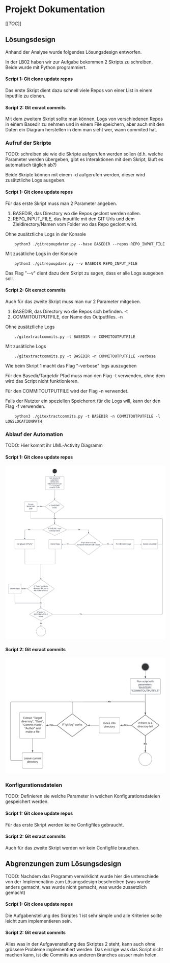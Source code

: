 # Projekt Dokumentation

[[_TOC_]]

## Lösungsdesign
Anhand der Analyse wurde folgendes Lösungsdesign entworfen.

In der LB02 haben wir zur Aufgabe bekommen 2 Skripts zu schreiben.
Beide wurde mit Python programmiert.

#### Script 1: Git clone update repos
Das erste Skript dient dazu schnell viele Repos von einer List in einem Inputfile zu clonen.

#### Script 2: Git exract commits
Mit dem zweitem Skript sollte man können, Logs von verschiedenen Repos in einem Basedir zu nehmen und in einem File speichern, aber auch mit den Daten ein Diagram herstellen in dem man sieht wer, wann commited hat. 


### Aufruf der Skripte


TODO: schreiben sie wie die Skripte aufgerufen werden sollen (d.h. welche Parameter werden übergeben, gibt es Interaktionen mit dem Skript, läuft es automatisch täglich ab?)

Beide Skripte können mit einem -d aufgerufen werden, dieser wird zusätztliche Logs ausgeben.


#### Script 1: Git clone update repos
Für das erste Skript muss man 2 Parameter angeben.
1. BASEDIR, das Directory wo die Repos geclont werden sollen.
2. REPO_INPUT_FILE, das Inputfile mit den GIT Urls und dem Zieldirectory/Namen vom Folder wo das Repo geclont wird.

Ohne zusätztliche Logs in der Konsole

        python3 ./gitrepoupdater.py --base BASEDIR --repos REPO_INPUT_FILE

Mit zusätliche Logs in der Konsole

        python3 ./gitrepoupdaer.py --v BASEDIR REPO_INPUT_FILE

Das Flag "--v" dient dazu dem Skript zu sagen, dass er alle Logs ausgeben soll.

#### Script 2: Git exract commits
Auch für das zweite Skript muss man nur 2 Parameter mitgeben.
1. BASEDIR, das Directory wo die Repos sich befinden. -t
2. COMMITOUTPUTFILE, der Name des Outputfiles. -n

Ohne zusätztliche Logs

        ./gitextractcommits.py -t BASEDIR -n COMMITOUTPUTFILE

Mit zusätliche Logs

        ./gitextractcommits.py -t BASEDIR -n COMMITOUTPUTFILE -verbose
Wie beim Skript 1 macht das Flag "-verbose" logs auszugeben

Für den Basedir/Targetdir Pfad muss man den Flag -t verwenden, ohne dem wird das Script nicht funktionieren.

Für den COMMITOUTPUTFILE wird der Flag -n verwendet.

Falls der Nutzter ein speziellen Speicherort für die Logs will, kann der den Flag -f verwenden.

        python3 ./gitextractcommits.py -t BASEDIR -n COMMITOUTPUTFILE -l LOGSLOCATIONPATH


### Ablauf der Automation

TODO: Hier kommt ihr UML-Activity Diagramm

#### Script 1: Git clone update repos

![image](img/script1_uml.png)

#### Script 2: Git exract commits

![image](img/script2_uml.png)


### Konfigurationsdateien

TODO: Definieren sie welche Parameter in welchen Konfigurationsdateien gespeichert werden.

#### Script 1: Git clone update repos

Für das erste Skript werden keine Configfiles gebraucht.

#### Script 2: Git exract commits

Auch für das zweite Skript werden wir kein Configfile brauchen.

## Abgrenzungen zum Lösungsdesign

TODO: Nachdem das Programm verwirklicht wurde hier die unterschiede von der Implemenatino zum Lösungsdesign beschreiben (was wurde anders gemacht, was wurde nicht gemacht, was wurde zusaetzlich gemacht)

#### Script 1: Git clone update repos

Die Aufgabenstellung des Skriptes 1 ist sehr simple und alle Kriterien sollte leicht zum implementieren sein.

#### Script 2: Git exract commits

Alles was in der Aufgavenstellung des Skriptes 2 steht, kann auch ohne grössere Probleme implementiert werden.
Das einzige was das Script nicht machen kann, ist die Commits aus anderen Branches ausser main holen.
